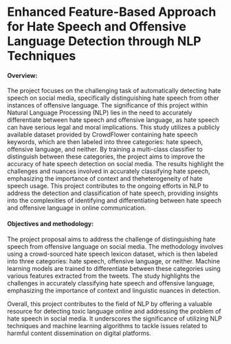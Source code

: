 
# Enhanced Feature-Based Approach for Hate Speech and Offensive Language Detection through NLP Techniques

#### Overview:

The project focuses on the challenging task of automatically detecting hate speech on social media, specifically distinguishing hate speech from other instances of offensive language. The significance of this project within Natural Language Processing (NLP) lies in ​the need to​ accurately differentiate between hate speech and offensive language, as hate speech can have serious legal and moral implications. This study utilizes a publicly available dataset provided by CrowdFlower containing hate speech keywords, which are then labeled into three categories: hate speech, offensive ​language, and neither​. By training ​a multi-class classifier to distinguish between these​ ​categories, the​ project aims ​to improve the accuracy of hate speech detection on​ social media. The results highlight the challenges and nuances involved in accurately classifying hate speech, emphasizing the importance of ​context and the​ heterogeneity of hate speech usage. ​This project contributes to the ongoing efforts​ in NLP to address the detection and ​classification of hate speech​, providing insights into the complexities of identifying and differentiating between hate speech and offensive language in online communication. 

#### Objectives and methodology:

The project proposal aims to address ​the challenge of distinguishing hate speech from​ ​offensive language on social media. The​ methodology involves using ​a crowd-sourced​ hate speech lexicon dataset, which is then labeled into three categories: hate speech, offensive language, or neither. ​Machine learning models are trained to​ differentiate between these categories using various features extracted from the tweets. The study highlights the challenges in accurately classifying hate speech and offensive language, emphasizing the importance of context and linguistic nuances in detection. 

Overall, this project contributes to the field of NLP by offering a valuable resource for detecting toxic language online and addressing ​the problem of hate speech in social​ media. It underscores the significance of utilizing NLP techniques and machine learning algorithms to tackle issues related to harmful content dissemination on digital platforms. 
